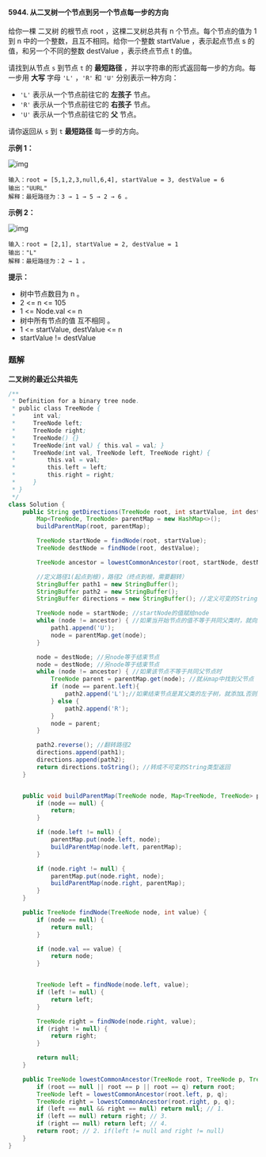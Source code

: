 #### 5944. 从二叉树一个节点到另一个节点每一步的方向

给你一棵 二叉树 的根节点 root ，这棵二叉树总共有 n 个节点。每个节点的值为 1 到 n 中的一个整数，且互不相同。给你一个整数 startValue ，表示起点节点 s 的值，和另一个不同的整数 destValue ，表示终点节点 t 的值。

请找到从节点 `s` 到节点 `t` 的 **最短路径** ，并以字符串的形式返回每一步的方向。每一步用 **大写** 字母 `'L'` ，`'R'` 和 `'U'` 分别表示一种方向：

- `'L'` 表示从一个节点前往它的 **左孩子** 节点。
- `'R'` 表示从一个节点前往它的 **右孩子** 节点。
- `'U'` 表示从一个节点前往它的 **父** 节点。

请你返回从 `s` 到 `t` **最短路径** 每一步的方向。

**示例 1：**

![img](http://gitlab.wsh-study.com/xp-study/LeeteCode/blob/master/数据结构/基础数据结构/树/images/从二叉树一个节点到另一个节点每一步的方向/1.jpg)

```shell
输入：root = [5,1,2,3,null,6,4], startValue = 3, destValue = 6
输出："UURL"
解释：最短路径为：3 → 1 → 5 → 2 → 6 。
```

**示例 2：**

![img](http://gitlab.wsh-study.com/xp-study/LeeteCode/blob/master/数据结构/基础数据结构/树/images/从二叉树一个节点到另一个节点每一步的方向/2.jpg)

```shell
输入：root = [2,1], startValue = 2, destValue = 1
输出："L"
解释：最短路径为：2 → 1 。
```

**提示：**

* 树中节点数目为 n 。
* 2 <= n <= 105
* 1 <= Node.val <= n
* 树中所有节点的值 互不相同 。
* 1 <= startValue, destValue <= n
* startValue != destValue

### 题解

**二叉树的最近公共祖先**

```java
/**
 * Definition for a binary tree node.
 * public class TreeNode {
 *     int val;
 *     TreeNode left;
 *     TreeNode right;
 *     TreeNode() {}
 *     TreeNode(int val) { this.val = val; }
 *     TreeNode(int val, TreeNode left, TreeNode right) {
 *         this.val = val;
 *         this.left = left;
 *         this.right = right;
 *     }
 * }
 */
class Solution {
    public String getDirections(TreeNode root, int startValue, int destValue) {
        Map<TreeNode, TreeNode> parentMap = new HashMap<>();
        buildParentMap(root, parentMap);

        TreeNode startNode = findNode(root, startValue);
        TreeNode destNode = findNode(root, destValue);

        TreeNode ancestor = lowestCommonAncestor(root, startNode, destNode);

        //定义路径1(起点到根)，路径2（终点到根，需要翻转）
        StringBuffer path1 = new StringBuffer();
        StringBuffer path2 = new StringBuffer();
        StringBuffer directions = new StringBuffer(); //定义可变的StringBuffer类型的总路径，开始往里面加入path1和path2

        TreeNode node = startNode; //startNode的值赋给node
        while (node != ancestor) { //如果当开始节点的值不等于共同父类时，就向上，同时将node值变为node的父类
            path1.append('U');
            node = parentMap.get(node);
        }

        node = destNode; //另node等于结束节点
        node = destNode; //另node等于结束节点
        while (node != ancestor) { //如果该节点不等于共同父节点时
            TreeNode parent = parentMap.get(node); //就从map中找到父节点
            if (node == parent.left){
                path2.append('L');//如果结束节点是其父类的左子树，就添加L否则添加R
            } else {
                path2.append('R');
            }
            node = parent;
        }

        path2.reverse(); //翻转路径2
        directions.append(path1);
        directions.append(path2);
        return directions.toString(); //转成不可变的String类型返回
    }


    public void buildParentMap(TreeNode node, Map<TreeNode, TreeNode> parentMap) {
        if (node == null) {
            return;
        }

        if (node.left != null) {
            parentMap.put(node.left, node);
            buildParentMap(node.left, parentMap);
        }

        if (node.right != null) {
            parentMap.put(node.right, node);
            buildParentMap(node.right, parentMap);
        }
    }

    public TreeNode findNode(TreeNode node, int value) {
        if (node == null) {
            return null;
        }

        if (node.val == value) {
            return node;
        }


        TreeNode left = findNode(node.left, value);
        if (left != null) {
            return left;
        }

        TreeNode right = findNode(node.right, value);
        if (right != null) {
            return right;
        }

        return null;
    }

    public TreeNode lowestCommonAncestor(TreeNode root, TreeNode p, TreeNode q) {
        if (root == null || root == p || root == q) return root;
        TreeNode left = lowestCommonAncestor(root.left, p, q);
        TreeNode right = lowestCommonAncestor(root.right, p, q);
        if (left == null && right == null) return null; // 1.
        if (left == null) return right; // 3.
        if (right == null) return left; // 4.
        return root; // 2. if(left != null and right != null)
    }
}
```

